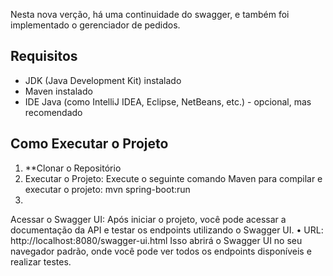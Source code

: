 Nesta nova verção, há uma continuidade do swagger, e também foi implementado o gerenciador de pedidos.
## Requisitos

- JDK (Java Development Kit) instalado
- Maven instalado
- IDE Java (como IntelliJ IDEA, Eclipse, NetBeans, etc.) - opcional, mas recomendado

## Como Executar o Projeto

1. **Clonar o Repositório
2. Executar o Projeto:
Execute o seguinte comando Maven para compilar e executar o projeto:
mvn spring-boot:run
3.
Acessar o Swagger UI:
Após iniciar o projeto, você pode acessar a documentação da API e testar os endpoints utilizando o Swagger UI.
•
URL: http://localhost:8080/swagger-ui.html
Isso abrirá o Swagger UI no seu navegador padrão, onde você pode ver todos os endpoints disponíveis e realizar testes.
